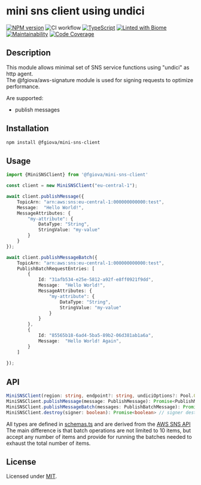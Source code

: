 # mini sns client using undici

[![NPM version](https://img.shields.io/npm/v/@fgiova/mini-sns-client.svg?style=flat)](https://www.npmjs.com/package/@fgiova/mini-sns-client)
![CI workflow](https://github.com/fgiova/mini-sns-client/actions/workflows/node.js.yml/badge.svg)
[![TypeScript](https://img.shields.io/badge/%3C%2F%3E-TypeScript-%230074c1.svg)](http://www.typescriptlang.org/)
[![Linted with Biome](https://img.shields.io/badge/Linted_with-Biome-60a5fa?style=flat&logo=biome)](https://biomejs.dev)
[![Maintainability](https://qlty.sh/gh/fgiova/projects/mini-sns-client/maintainability.svg)](https://qlty.sh/gh/fgiova/projects/mini-sns-client)
[![Code Coverage](https://qlty.sh/gh/fgiova/projects/mini-sns-client/coverage.svg)](https://qlty.sh/gh/fgiova/projects/mini-sns-client)

## Description
This module allows minimal set of SNS service functions using "undici" as http agent.<br />
The @fgiova/aws-signature module is used for signing requests to optimize performance. <br />

Are supported:
- publish messages

## Installation
```bash
npm install @fgiova/mini-sns-client
```
## Usage

```typescript
import {MiniSNSClient} from '@fgiova/mini-sns-client'

const client = new MiniSNSClient("eu-central-1");

await client.publishMessage({
	TopicArn: "arn:aws:sns:eu-central-1:000000000000:test",
	Message:  "Hello World!",
	MessageAttributes: {
		"my-attribute": {
			DataType: "String",
			StringValue: "my-value"
		}
	}
});

await client.publishMessageBatch({
	TopicArn: "arn:aws:sns:eu-central-1:000000000000:test",
	PublishBatchRequestEntries: [
		{
            Id: "31afb534-e25e-5812-a92f-e8ff0921f9dd",
			Message:  "Hello World!",
			MessageAttributes: {
				"my-attribute": {
					DataType: "String",
					StringValue: "my-value"
				}
			}
        },
		{
			Id: "85565b18-6ad4-5ba5-89b2-06d381ab1a6a",
			Message:  "Hello World! Again",
		}
    ]
	
});


```

## API

```typescript
MiniSNSClient(region: string, endpoint?: string, undiciOptions?: Pool.Options, signer?: Signer | SignerOptions)
MiniSNSClient.publishMessage(message: PublishMessage): Promise<PublishMessageResult>
MiniSNSClient.publishMessageBatch(messages: PublishBatchMessage): Promise<PublishMessageBatchResult>
MiniSNSClient.destroy(signer: boolean): Promise<boolean> // signer destroyer default true
```

All types are defined in [schemas.ts](./src/schemas.ts) and are derived from the [AWS SNS API](https://docs.aws.amazon.com/sns/latest/api/API_Operations.html)
The main difference is that batch operations are not limited to 10 items, but accept any number of items and provide for running the batches needed to exhaust the total number of items.

## License
Licensed under [MIT](./LICENSE).
